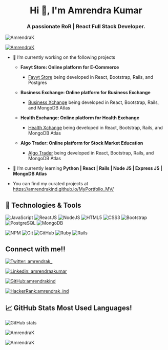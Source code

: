 <!--###Hi there 👋


**amrendrakind/amrendrakind** is a ✨ _special_ ✨ repository because its `README.md` (this file) appears on your GitHub profile.

Here are some ideas to get you started:

- 🔭 I’m currently working on ...
- 🌱 I’m currently learning ...
- 👯 I’m looking to collaborate on ...
- 🤔 I’m looking for help with ...
- 💬 Ask me about ...
- 📫 How to reach me: ...
- 😄 Pronouns: ...
- ⚡ Fun fact: ...
- ⚡ Fun fact **Math.max() smaller than Math.min()**
-->

<h1 align="center">Hi 👋, I'm Amrendra Kumar</h1>  
<h3 align="center">A passionate RoR | React Full Stack Developer.</h3>

<p align="left"> <img src="https://komarev.com/ghpvc/?username=amrendrakind&label=Profile%20views&color=0e75b6&style=flat" alt="AmrendraK" /> </p>

<p align="left"> <a href="https://github.com/ryo-ma/github-profile-trophy"><img src="https://github-profile-trophy.vercel.app/?username=amrendrakind" alt="AmrendraK" /></a> </p>

- 🔭 I’m currently working on the following projects
  
  - **Favyt Store: Online platform for E-Commerce**
     - [Favyt Store](https://favyt.onrender.com) being developed in React, Bootstrap, Rails, and Postgres

  - **Business Exchange: Online platform for Business Exchange**
     - [Business Xchange](https://business-xchange.onrender.com/) being developed in React, Bootstrap, Rails, and MongoDB Atlas

  - **Health Exchange: Online platform for Health Exchange**
     - [Health Xchange](https://health-exchange.onrender.com) being developed in React, Bootstrap, Rails, and MongoDB Atlas
  
  - **Algo Trader: Online platform for Stock Market Education**
     - [Algo Trader](https://algotrader-react.onrender.com) being developed in React, Bootstrap, Rails, and MongoDB Atlas

- 🌱 I’m currently learning **Python | React | Rails | Node JS | Express JS | MongoDB Atlas**

- You can find my curated projects at https://amrendrakind.github.io/MyPortfolio_MV/


## 🔧 Technologies & Tools

![JavaScript](https://img.shields.io/badge/-JavaScript-black?style=flat-square&logo=javascript)
![ReactJS](https://img.shields.io/badge/-ReactJS-black?style=flat-square&logo=react)
![NodeJS](https://img.shields.io/badge/NodeJS-339933.svg?logo=node.js&logoColor=white)
![HTML5](https://img.shields.io/badge/-HTML5-E34F26?style=flat-square&logo=html5&logoColor=white)
![CSS3](https://img.shields.io/badge/-CSS3-1572B6?style=flat-square&logo=css3)
![Bootstrap](https://img.shields.io/badge/-Bootstrap-563D7C?style=flat-square&logo=bootstrap)
![PostgreSQL](https://img.shields.io/badge/PostgreSQL-2C8EBB.svg?logo=postgresql&logoColor=white)
![MongoDB](https://img.shields.io/badge/MongoDB-c14438.svg?logo=mongodb&logoColor=white)
<!-- ![TypeScript](https://img.shields.io/badge/-TypeScript-007ACC?style=flat-square&logo=typescript) -->
![NPM](https://img.shields.io/badge/NPM-CB3837.svg?logo=npm)
![Git](https://img.shields.io/badge/-Git-black?style=flat-square&logo=git)
![GitHub](https://img.shields.io/badge/-GitHub-181717?style=flat-square&logo=github)
![Ruby](https://img.shields.io/badge/Ruby-%23CC342D.svg?style=for-the-badge&logo=ruby&logoColor=white)
![Rails](https://img.shields.io/badge/Rails-%23CC0000.svg?style=for-the-badge&logo=ruby-on-rails&logoColor=white)

<!--
![](https://img.shields.io/badge/Code-JavaScript-informational?style=flat&logo=javascript&logoColor=white&color=2bbc8a)
![](https://img.shields.io/badge/Code-Node%20JS-informational?style=flat&logo=node&logoColor=white&color=2bbc8a)
![](https://img.shields.io/badge/Code-Express%20JS-informational?style=flat&logo=express&logoColor=white&color=2bbc8a)
![](https://img.shields.io/badge/Code-Python-informational?style=flat&logo=python&logoColor=white&color=2bbc8a)
![](https://img.shields.io/badge/Tools-PostgreSQL-informational?style=flat&logo=postgresql&logoColor=white&color=2bbc8a)
![](https://img.shields.io/badge/Tools-MongoDB-informational?style=flat&logo=mongodb&logoColor=white&color=2bbc8a)
![](https://img.shields.io/badge/OS-Linux-informational?style=flat&logo=linux&logoColor=white&color=2bbc8a)
![](https://img.shields.io/badge/Shell-Bash-informational?style=flat&logo=gnu-bash&logoColor=white&color=2bbc8a)
![](https://img.shields.io/badge/Tools-AWS-informational?style=flat&logo=aws&logoColor=white&color=2bbc8a)
![](https://img.shields.io/badge/Tools-Docker-informational?style=flat&logo=docker&logoColor=white&color=2bbc8a)


## Tech Skills
-->

## Connect with me!! 

[![Twitter: amrendrak_](https://img.shields.io/twitter/follow/amrendrak_?style=social)](https://twitter.com/amrendrak_)

[![Linkedin: amrendraakumar](https://img.shields.io/badge/-AmrendraK-blue?style=flat-square&logo=Linkedin&logoColor=white&link=https://www.linkedin.com/in/amrendraakumar/)](https://www.linkedin.com/in/amrendraakumar/)

[![GitHub:amrendrakind](https://img.shields.io/github/followers/amrendrakind?label=follow&style=social)](https://github.com/amrendrakind)

[![HackerRank:amrendrak_ind](https://img.shields.io/badge/-Hackerrank-2EC866?style=for-the-badge&logo=HackerRank&logoColor=white)](https://www.hackerrank.com/amrendrak_ind)


## &#x1f4c8; GitHub Stats Most Used Languages!

![GitHub stats](https://github-readme-stats.vercel.app/api?username=amrendrakind&show_icons=true&count_private=true&theme=radical)
<p> <img align="center" src="https://github-readme-streak-stats.herokuapp.com/?user=amrendrakind&theme=radical" alt="AmrendraK" /> </p>

<p align="left"><img align="left" src="https://github-readme-stats.vercel.app/api/top-langs?username=amrendrakind&show_icons=true&locale=en&layout=compact&theme=radical" alt="AmrendraK" /></p>

<!--
![Github stats](https://github-readme-stats.vercel.app/api?username=amrendrakind&hide=issues&theme=gruvbox&show_icons=true&hide_border=false&count_private=true&include_all_commits=true&line_height=24.5)
[![Top Langs](https://github-readme-stats.vercel.app/api/top-langs/?username=amrendrakind&layout=compact&theme=gruvbox&langs_count=10)](https://github.com/amrendrakind/github-readme-stats)
<p><img align="center" src="https://github-readme-streak-stats.herokuapp.com/?user=amrendrakind&" alt="AmrendraK" /></p>
-->
<!-- links to your social media accounts -->

[1]: https://twitter.com/amrendrak_
[2]: https://github.com/amrendrakind
[3]: https://www.linkedin.com/in/amrendraakumar/
[4]: https://www.hackerrank.com/amrendrak_ind/

